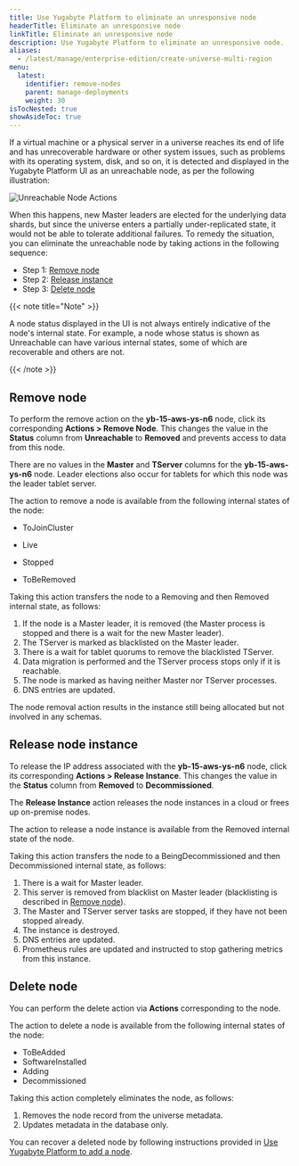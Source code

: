 ```yaml
---
title: Use Yugabyte Platform to eliminate an unresponsive node
headerTitle: Eliminate an unresponsive node
linkTitle: Eliminate an unresponsive node
description: Use Yugabyte Platform to eliminate an unresponsive node.
aliases:
  - /latest/manage/enterprise-edition/create-universe-multi-region
menu:
  latest:
    identifier: remove-nodes
    parent: manage-deployments
    weight: 30
isTocNested: true
showAsideToc: true
---
```


If a virtual machine or a physical server in a universe reaches its end of life and has unrecoverable hardware or other system issues, such as problems with its operating system, disk, and so on, it is detected and displayed in the Yugabyte Platform UI as an unreachable node, as per the following illustration:

![Unreachable Node Actions](/images/ee/node-actions-unreachable.png)

When this happens, new Master leaders are elected for the underlying data shards, but since the universe enters a partially under-replicated state, it would not be able to tolerate additional failures. To remedy the situation, you can eliminate the unreachable node by taking actions in the following sequence:

- Step 1: [Remove node](#remove-node)
- Step 2: [Release instance](#release-instance)
- Step 3: [Delete node](#delete-node)

{{< note title="Note" >}}

A node status displayed in the UI is not always entirely indicative of the node's internal state. For example, a node whose status is shown as Unreachable can have various internal states, some of which are recoverable and others are not.

{{< /note >}}

## Remove node

To perform the remove action on the **yb-15-aws-ys-n6** node, click its corresponding **Actions > Remove Node**. This changes the value in the **Status** column from **Unreachable** to **Removed** and prevents access to data from this node.

There are no values in the **Master** and **TServer** columns for the **yb-15-aws-ys-n6** node. Leader elections also occur for tablets for which this node was the leader tablet server.

The action to remove a node is available from the following internal states of the node:

- ToJoinCluster

- Live
- Stopped
- ToBeRemoved

Taking this action transfers the node to a Removing and then Removed internal state, as follows:

1. If the node is a Master leader, it is removed (the Master process is stopped and there is a wait for the new Master leader).
2. The TServer is marked as blacklisted on the Master leader.
3. There is a wait for tablet quorums to remove the blacklisted TServer.
4. Data migration is performed and the TServer process stops only if it is reachable.
5. The node is marked as having neither Master nor TServer processes.
6. DNS entries are updated.

The node removal action results in the instance still being allocated but not involved in any schemas.

## Release node instance

To release the IP address associated with the **yb-15-aws-ys-n6** node, click its corresponding **Actions > Release Instance**. This changes the value in the **Status** column from **Removed** to **Decommissioned**.

The **Release Instance** action releases the node instances in a cloud or frees up on-premise nodes.

The action to release a node instance is available from the Removed internal state of the node.

Taking this action transfers the node to a BeingDecommissioned and then Decommissioned internal state, as follows:

1. There is a wait for Master leader.
2. This server is removed from blacklist on Master leader (blacklisting is described in [Remove node](#remove-node/)).
3. The Master and TServer server tasks are stopped, if they have not been stopped already.
4. The instance is destroyed.
5. DNS entries are updated.
6. Prometheus rules are updated and instructed to stop gathering metrics from this instance.

## Delete node

You can perform the delete action via **Actions** corresponding to the node.

The action to delete a node is available from the following internal states of the node:

- ToBeAdded
- SoftwareInstalled
- Adding
- Decommissioned

Taking this action completely eliminates the node, as follows:

1. Removes the node record from the universe metadata.
2. Updates metadata in the database only.

You can recover a deleted node by following instructions provided in [Use Yugabyte Platform to add a node](../add-nodes/).